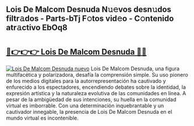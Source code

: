 ## Lois De Malcom Desnuda N𝚞𝚎vos desn𝚞dos filtr𝚊dos - Parts-bTj F𝚘tos vid𝚎o - C𝚘ntenido atr𝚊ctivo EbOq8

# <h2><a href="http://mb6aqar.tromn.icu/?c=Lois+De+Malcom+Desnuda">🔗👉👉👉 Lois De Malcom Desnuda 🔗🔗</a></h2>

[![Lois De Malcom Desnuda nuevo](https://i.imgur.com/pEAQMta.gif)](http://mb6aqar.tromn.icu/?c=Lois+De+Malcom+Desnuda)
Lois De Malcom Desnuda, una figura multifacética y polarizadora, desafía la comprensión simple. Su uso pionero de los medios digitales para la autorrepresentación ha cautivado y enfurecido a los espectadores, encendiendo debates sobre la identidad, la expresión artística y la naturaleza evolutiva de las comunidades en línea. A pesar de la ambigüedad de sus intenciones, su huella en la comunidad virtual es imborrable. Con una determinación inquebrantable y un cautivador innegable, la presencia de Lois De Malcom Desnuda en el mundo virtual es incontenible.

